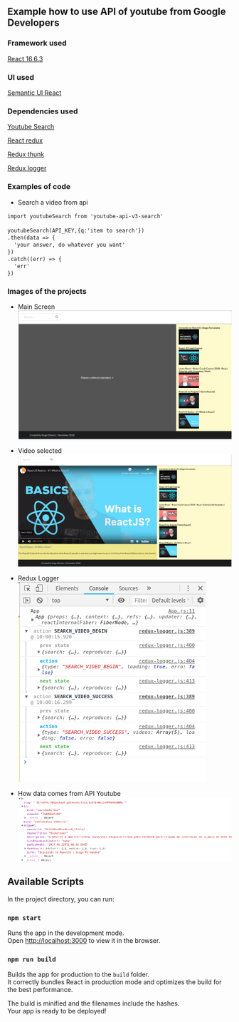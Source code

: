 ## Example how to use API of youtube from Google Developers

### Framework used
[React 16.6.3](https://github.com/facebook/react) 

### UI used 
[Semantic UI React](https://react.semantic-ui.com/)


### Dependencies used
[Youtube Search](https://developers.google.com/youtube/v3/docs/search/list?hl=pt-br)

[React redux](https://github.com/reduxjs/redux)

[Redux thunk](https://github.com/reduxjs/redux-thunk)

[Redux logger](https://github.com/LogRocket/redux-logger)

### Examples of code

* Search a video from api 
```
import youtubeSearch from 'youtube-api-v3-search'

youtubeSearch(API_KEY,{q:'item to search'})
.then(data => {
  'your answer, do whatever you want'
})
.catch((err) => {
  'err'
})
```

### Images of the projects

* Main Screen
![First Screen](https://github.com/HugoOliveiraThor/react-youtube/blob/master/public/assets/github_images/primary.png)

* Video selected
![Video selected](https://github.com/HugoOliveiraThor/react-youtube/blob/master/public/assets/github_images/playing_video.png)

 
* Redux Logger <br/>
![Redux Logger](https://github.com/HugoOliveiraThor/react-youtube/blob/master/public/assets/github_images/redux_logger.png)

* How data comes from API Youtube
![Data from Youtube](https://github.com/HugoOliveiraThor/react-youtube/blob/master/public/assets/github_images/how_data_comes_api.png)



## Available Scripts

In the project directory, you can run:

### `npm start`

Runs the app in the development mode.<br>
Open [http://localhost:3000](http://localhost:3000) to view it in the browser.

### `npm run build`

Builds the app for production to the `build` folder.<br>
It correctly bundles React in production mode and optimizes the build for the best performance.

The build is minified and the filenames include the hashes.<br>
Your app is ready to be deployed!

